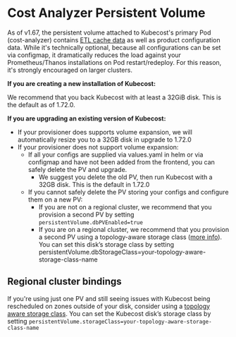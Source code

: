 # Cost Analyzer Persistent Volume

As of v1.67, the persistent volume attached to Kubecost's primary Pod (cost-analyzer) contains [ETL cache data](allocation-api.md#caching-overview) as well as product configuration data. While it's technically optional, because all configurations can be set via configmap, it dramatically reduces the load against your Prometheus/Thanos installations on Pod restart/redeploy. For this reason, it's strongly encouraged on larger clusters.

**If you are creating a new installation of Kubecost:**

We recommend that you back Kubecost with at least a 32GiB disk. This is the default as of 1.72.0.

**If you are upgrading an existing version of Kubecost:**

* If your provisioner does supports volume expansion, we will automatically resize you to a 32GB disk in upgrade to 1.72.0
* If your provisioner does not support volume expansion:
  * If all your configs are supplied via values.yaml in helm or via configmap and have not been added from the frontend, you can safely delete the PV and upgrade.
    * We suggest you delete the old PV, then run Kubecost with a 32GB disk. This is the default in 1.72.0
  * If you cannot safely delete the PV storing your configs and configure them on a new PV:
    * If you are not on a regional cluster, we recommend that you provision a second PV by setting `persistentVolume.dbPVEnabled=true`
    * If you are on a regional cluster, we recommend that you provision a second PV using a topology-aware storage class ([more info](https://kubernetes.io/blog/2018/10/11/topology-aware-volume-provisioning-in-kubernetes/#getting-started)). You can set this disk’s storage class by setting persistentVolume.dbStorageClass=your-topology-aware-storage-class-name

## Regional cluster bindings

If you're using just one PV and still seeing issues with Kubecost being rescheduled on zones outside of your disk, consider using a [topology aware storage class](https://kubernetes.io/blog/2018/10/11/topology-aware-volume-provisioning-in-kubernetes/#getting-started). You can set the Kubecost disk’s storage class by setting `persistentVolume.storageClass=your-topology-aware-storage-class-name`
